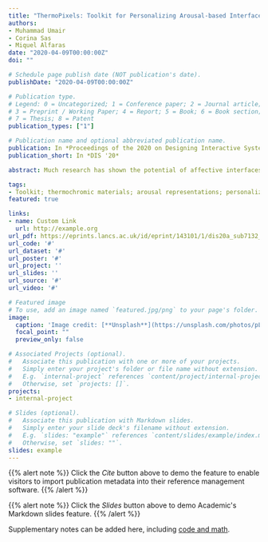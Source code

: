 ```yaml
---
title: "ThermoPixels: Toolkit for Personalizing Arousal-based Interfaces through Hybrid Crafting"
authors:
- Muhammad Umair
- Corina Sas
- Miquel Alfaras
date: "2020-04-09T00:00:00Z"
doi: ""

# Schedule page publish date (NOT publication's date).
publishDate: "2020-04-09T00:00:00Z"

# Publication type.
# Legend: 0 = Uncategorized; 1 = Conference paper; 2 = Journal article;
# 3 = Preprint / Working Paper; 4 = Report; 5 = Book; 6 = Book section;
# 7 = Thesis; 8 = Patent
publication_types: ["1"]

# Publication name and optional abbreviated publication name.
publication: In *Proceedings of the 2020 on Designing Interactive Systems Conference*
publication_short: In *DIS '20*

abstract: Much research has shown the potential of affective interfaces to support people reflect on, and understand their bodily responses. Yet, people find it difficult to engage with, and understand their biodata which they have limited prior experience with. Building on affective interfaces and material-centered design, we developed ThermoPixels, a toolkit including thermochromic and heating materials, as well as galvanic skin response sensors for creating representations of physiological arousal. Within 10 workshops, 20 participants created personalized representations of physiological arousal and its real-time changes using the toolkit. We report on participants’ material exploration, their experience of creating shapes and the use of colors for emotional awareness and regulation. Reflecting on our findings, we discuss embodied exploration and creative expression, the value of technology in emotion regulation and its social context, and the importance of understanding material limitations for effective sense-making.

tags:
- Toolkit; thermochromic materials; arousal representations; personalization; affective interfaces; biosensors
featured: true

links:
- name: Custom Link
  url: http://example.org
url_pdf: https://eprints.lancs.ac.uk/id/eprint/143101/1/dis20a_sub7132_i8.pdf
url_code: '#'
url_dataset: '#'
url_poster: '#'
url_project: ''
url_slides: ''
url_source: '#'
url_video: '#'

# Featured image
# To use, add an image named `featured.jpg/png` to your page's folder. 
image:
  caption: 'Image credit: [**Unsplash**](https://unsplash.com/photos/pLCdAaMFLTE)'
  focal_point: ""
  preview_only: false

# Associated Projects (optional).
#   Associate this publication with one or more of your projects.
#   Simply enter your project's folder or file name without extension.
#   E.g. `internal-project` references `content/project/internal-project/index.md`.
#   Otherwise, set `projects: []`.
projects:
- internal-project

# Slides (optional).
#   Associate this publication with Markdown slides.
#   Simply enter your slide deck's filename without extension.
#   E.g. `slides: "example"` references `content/slides/example/index.md`.
#   Otherwise, set `slides: ""`.
slides: example
---
```


{{% alert note %}}
Click the *Cite* button above to demo the feature to enable visitors to import publication metadata into their reference management software.
{{% /alert %}}

{{% alert note %}}
Click the *Slides* button above to demo Academic's Markdown slides feature.
{{% /alert %}}

Supplementary notes can be added here, including [code and math](https://sourcethemes.com/academic/docs/writing-markdown-latex/).

